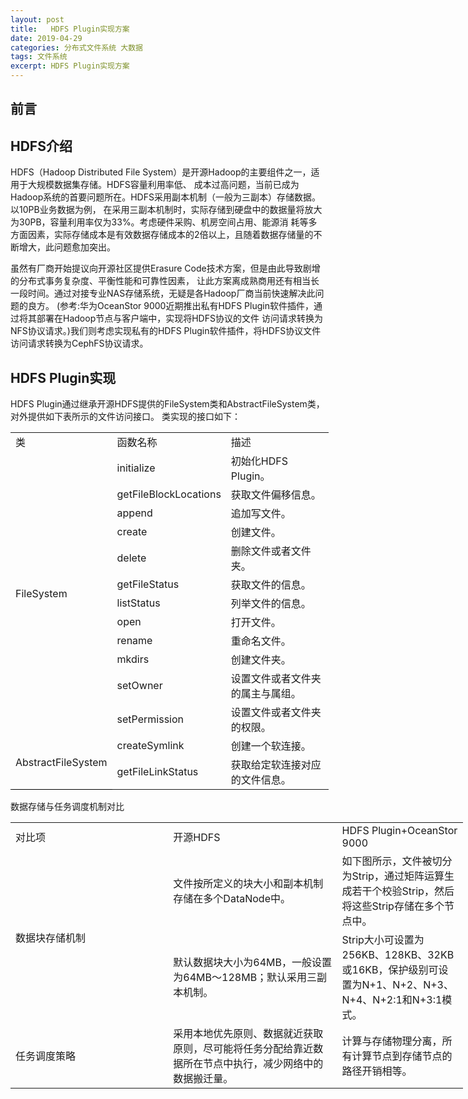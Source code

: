 ```yaml
---
layout: post
title:   HDFS Plugin实现方案
date: 2019-04-29
categories: 分布式文件系统 大数据
tags: 文件系统
excerpt: HDFS Plugin实现方案
---
```


前言
------


HDFS介绍
------
HDFS（Hadoop Distributed File System）是开源Hadoop的主要组件之一，适用于大规模数据集存储。HDFS容量利用率低、
成本过高问题，当前已成为Hadoop系统的首要问题所在。HDFS采用副本机制（一般为三副本）存储数据。以10PB业务数据为例，
在采用三副本机制时，实际存储到硬盘中的数据量将放大为30PB，容量利用率仅为33%。考虑硬件采购、机房空间占用、能源消
耗等多方面因素，实际存储成本是有效数据存储成本的2倍以上，且随着数据存储量的不断增大，此问题愈加突出。

虽然有厂商开始提议向开源社区提供Erasure Code技术方案，但是由此导致剧增的分布式事务复杂度、平衡性能和可靠性因素，
让此方案离成熟商用还有相当长一段时间。通过对接专业NAS存储系统，无疑是各Hadoop厂商当前快速解决此问题的良方。
(参考:华为OceanStor 9000近期推出私有HDFS Plugin软件插件，通过将其部署在Hadoop节点与客户端中，实现将HDFS协议的文件
访问请求转换为NFS协议请求。)我们则考虑实现私有的HDFS Plugin软件插件，将HDFS协议文件访问请求转换为CephFS协议请求。

HDFS Plugin实现
------
HDFS Plugin通过继承开源HDFS提供的FileSystem类和AbstractFileSystem类，对外提供如下表所示的文件访问接口。
类实现的接口如下：

<meta http-equiv="Content-Type" content="text/html; charset=utf-8">
<table border=0 cellpadding=0 cellspacing=0 width=509 style='border-collapse:
 collapse;table-layout:fixed;width:382pt;empty-cells: show;border-spacing: 0px;
 max-width: 800px !important;font-variant-ligatures: normal;font-variant-caps: normal;
 orphans: 2;text-align:start;widows: 2;-webkit-text-stroke-width: 0px;
 text-decoration-style: initial;text-decoration-color: initial;border-color:
 initial'>
 <col width=137 style='mso-width-source:userset;mso-width-alt:4384;width:103pt'>
 <col width=147 style='mso-width-source:userset;mso-width-alt:4704;width:110pt'>
 <col width=225 style='mso-width-source:userset;mso-width-alt:7200;width:169pt'>
 <tr height=19 style='height:14.25pt'>
  <td height=19 class=xl6919427 width=137 style='height:14.25pt;width:103pt;
  overflow-wrap: break-word;max-width: 800px'><span style='white-space:inherit !important'>&#31867;</span></td>
  <td class=xl6919427 width=147 style='border-left:none;width:110pt;overflow-wrap: break-word;
  max-width: 800px;border-left-color:initial'><span style='white-space:inherit !important'>&#20989;&#25968;&#21517;&#31216;</span></td>
  <td class=xl6919427 width=225 style='border-left:none;width:169pt;overflow-wrap: break-word;
  max-width: 800px;border-left-color:initial'><span style='white-space:inherit !important'>&#25551;&#36848;</span></td>
 </tr>
 <tr height=19 style='height:14.25pt'>
  <td rowspan=12 height=244 class=xl7019427 width=137 style='height:183.0pt;
  border-top:none;width:103pt;overflow-wrap: break-word;max-width: 800px;
  border-top-color:initial'><span style='white-space:inherit !important'>FileSystem</span></td>
  <td class=xl7019427 width=147 style='border-top:none;border-left:none;
  width:110pt;overflow-wrap: break-word;max-width: 800px;border-left-color:
  initial;border-top-color:initial'><span style='white-space:inherit !important'>initialize</span></td>
  <td class=xl7119427 width=225 style='border-top:none;border-left:none;
  width:169pt;overflow-wrap: break-word;max-width: 800px;border-left-color:
  initial;border-top-color:initial'><span style='white-space:inherit !important'>&#21021;&#22987;&#21270;<font
  class="font519427">HDFS Plugin</font><font class="font619427">&#12290;</font></span></td>
 </tr>
 <tr height=19 style='height:14.25pt'>
  <td height=19 class=xl7019427 width=147 style='height:14.25pt;border-top:
  none;border-left:none;width:110pt;overflow-wrap: break-word;max-width: 800px;
  border-left-color:initial;border-top-color:initial'><span style='white-space:
  inherit !important'>getFileBlockLocations</span></td>
  <td class=xl7119427 width=225 style='border-top:none;border-left:none;
  width:169pt;overflow-wrap: break-word;max-width: 800px;border-left-color:
  initial;border-top-color:initial'><span style='white-space:inherit !important'>&#33719;&#21462;&#25991;&#20214;&#20559;&#31227;&#20449;&#24687;&#12290;</span></td>
 </tr>
 <tr height=19 style='height:14.25pt'>
  <td height=19 class=xl7019427 width=147 style='height:14.25pt;border-top:
  none;border-left:none;width:110pt;overflow-wrap: break-word;max-width: 800px;
  border-left-color:initial;border-top-color:initial'><span style='white-space:
  inherit !important'>append</span></td>
  <td class=xl7119427 width=225 style='border-top:none;border-left:none;
  width:169pt;overflow-wrap: break-word;max-width: 800px;border-left-color:
  initial;border-top-color:initial'><span style='white-space:inherit !important'>&#36861;&#21152;&#20889;&#25991;&#20214;&#12290;</span></td>
 </tr>
 <tr height=19 style='height:14.25pt'>
  <td height=19 class=xl7019427 width=147 style='height:14.25pt;border-top:
  none;border-left:none;width:110pt;overflow-wrap: break-word;max-width: 800px;
  border-left-color:initial;border-top-color:initial'><span style='white-space:
  inherit !important'>create</span></td>
  <td class=xl7119427 width=225 style='border-top:none;border-left:none;
  width:169pt;overflow-wrap: break-word;max-width: 800px;border-left-color:
  initial;border-top-color:initial'><span style='white-space:inherit !important'>&#21019;&#24314;&#25991;&#20214;&#12290;</span></td>
 </tr>
 <tr height=19 style='height:14.25pt'>
  <td height=19 class=xl7019427 width=147 style='height:14.25pt;border-top:
  none;border-left:none;width:110pt;overflow-wrap: break-word;max-width: 800px;
  border-left-color:initial;border-top-color:initial'><span style='white-space:
  inherit !important'>delete</span></td>
  <td class=xl7119427 width=225 style='border-top:none;border-left:none;
  width:169pt;overflow-wrap: break-word;max-width: 800px;border-left-color:
  initial;border-top-color:initial'><span style='white-space:inherit !important'>&#21024;&#38500;&#25991;&#20214;&#25110;&#32773;&#25991;&#20214;&#22841;&#12290;</span></td>
 </tr>
 <tr height=19 style='height:14.25pt'>
  <td height=19 class=xl7019427 width=147 style='height:14.25pt;border-top:
  none;border-left:none;width:110pt;overflow-wrap: break-word;max-width: 800px;
  border-left-color:initial;border-top-color:initial'><span style='white-space:
  inherit !important'>getFileStatus</span></td>
  <td class=xl7119427 width=225 style='border-top:none;border-left:none;
  width:169pt;overflow-wrap: break-word;max-width: 800px;border-left-color:
  initial;border-top-color:initial'><span style='white-space:inherit !important'>&#33719;&#21462;&#25991;&#20214;&#30340;&#20449;&#24687;&#12290;</span></td>
 </tr>
 <tr height=19 style='height:14.25pt'>
  <td height=19 class=xl7019427 width=147 style='height:14.25pt;border-top:
  none;border-left:none;width:110pt;overflow-wrap: break-word;max-width: 800px;
  border-left-color:initial;border-top-color:initial'><span style='white-space:
  inherit !important'>listStatus</span></td>
  <td class=xl7119427 width=225 style='border-top:none;border-left:none;
  width:169pt;overflow-wrap: break-word;max-width: 800px;border-left-color:
  initial;border-top-color:initial'><span style='white-space:inherit !important'>&#21015;&#20030;&#25991;&#20214;&#30340;&#20449;&#24687;&#12290;</span></td>
 </tr>
 <tr height=19 style='height:14.25pt'>
  <td height=19 class=xl7019427 width=147 style='height:14.25pt;border-top:
  none;border-left:none;width:110pt;overflow-wrap: break-word;max-width: 800px;
  border-left-color:initial;border-top-color:initial'><span style='white-space:
  inherit !important'>open</span></td>
  <td class=xl7119427 width=225 style='border-top:none;border-left:none;
  width:169pt;overflow-wrap: break-word;max-width: 800px;border-left-color:
  initial;border-top-color:initial'><span style='white-space:inherit !important'>&#25171;&#24320;&#25991;&#20214;&#12290;</span></td>
 </tr>
 <tr height=19 style='height:14.25pt'>
  <td height=19 class=xl7019427 width=147 style='height:14.25pt;border-top:
  none;border-left:none;width:110pt;overflow-wrap: break-word;max-width: 800px;
  border-left-color:initial;border-top-color:initial'><span style='white-space:
  inherit !important'>rename</span></td>
  <td class=xl7119427 width=225 style='border-top:none;border-left:none;
  width:169pt;overflow-wrap: break-word;max-width: 800px;border-left-color:
  initial;border-top-color:initial'><span style='white-space:inherit !important'>&#37325;&#21629;&#21517;&#25991;&#20214;&#12290;</span></td>
 </tr>
 <tr height=19 style='height:14.25pt'>
  <td height=19 class=xl7019427 width=147 style='height:14.25pt;border-top:
  none;border-left:none;width:110pt;overflow-wrap: break-word;max-width: 800px;
  border-left-color:initial;border-top-color:initial'><span style='white-space:
  inherit !important'>mkdirs</span></td>
  <td class=xl7119427 width=225 style='border-top:none;border-left:none;
  width:169pt;overflow-wrap: break-word;max-width: 800px;border-left-color:
  initial;border-top-color:initial'><span style='white-space:inherit !important'>&#21019;&#24314;&#25991;&#20214;&#22841;&#12290;</span></td>
 </tr>
 <tr height=35 style='height:26.25pt'>
  <td height=35 class=xl7019427 width=147 style='height:26.25pt;border-top:
  none;border-left:none;width:110pt;overflow-wrap: break-word;max-width: 800px;
  border-left-color:initial;border-top-color:initial'><span style='white-space:
  inherit !important'>setOwner</span></td>
  <td class=xl7119427 width=225 style='border-top:none;border-left:none;
  width:169pt;overflow-wrap: break-word;max-width: 800px;border-left-color:
  initial;border-top-color:initial'><span style='white-space:inherit !important'>&#35774;&#32622;&#25991;&#20214;&#25110;&#32773;&#25991;&#20214;&#22841;&#30340;&#23646;&#20027;&#19982;&#23646;&#32452;&#12290;</span></td>
 </tr>
 <tr height=19 style='height:14.25pt'>
  <td height=19 class=xl7019427 width=147 style='height:14.25pt;border-top:
  none;border-left:none;width:110pt;overflow-wrap: break-word;max-width: 800px;
  border-left-color:initial;border-top-color:initial'><span style='white-space:
  inherit !important'>setPermission</span></td>
  <td class=xl7119427 width=225 style='border-top:none;border-left:none;
  width:169pt;overflow-wrap: break-word;max-width: 800px;border-left-color:
  initial;border-top-color:initial'><span style='white-space:inherit !important'>&#35774;&#32622;&#25991;&#20214;&#25110;&#32773;&#25991;&#20214;&#22841;&#30340;&#26435;&#38480;&#12290;</span></td>
 </tr>
 <tr height=19 style='height:14.25pt'>
  <td rowspan=2 height=38 class=xl6719427 width=137 style='border-bottom:1.0pt solid black;
  height:28.5pt;border-top:none;width:103pt;overflow-wrap: break-word;
  max-width: 800px;border-top-color:initial'><span style='white-space:inherit !important'>AbstractFileSystem</span></td>
  <td class=xl6519427 width=147 style='width:110pt;overflow-wrap: break-word;
  max-width: 800px;border-left-color:initial;border-top-color:initial'><span
  style='white-space:inherit !important'>createSymlink</span></td>
  <td class=xl6619427 width=225 style='width:169pt;overflow-wrap: break-word;
  max-width: 800px;border-left-color:initial;border-top-color:initial'><span
  style='white-space:inherit !important'>&#21019;&#24314;&#19968;&#20010;&#36719;&#36830;&#25509;&#12290;</span></td>
 </tr>
 <tr height=19 style='height:14.25pt'>
  <td height=19 class=xl6519427 width=147 style='height:14.25pt;width:110pt;
  overflow-wrap: break-word;max-width: 800px;border-left-color:initial;
  border-top-color:initial'><span style='white-space:inherit !important'>getFileLinkStatus</span></td>
  <td class=xl6619427 width=225 style='width:169pt;overflow-wrap: break-word;
  max-width: 800px;border-left-color:initial;border-top-color:initial'><span
  style='white-space:inherit !important'>&#33719;&#21462;&#32473;&#23450;&#36719;&#36830;&#25509;&#23545;&#24212;&#30340;&#25991;&#20214;&#20449;&#24687;&#12290;</span></td>
 </tr>
 <![if supportMisalignedColumns]>
 <tr height=0 style='display:none'>
  <td width=137 style='width:103pt'></td>
  <td width=147 style='width:110pt'></td>
  <td width=225 style='width:169pt'></td>
 </tr>
 <![endif]>
</table>

数据存储与任务调度机制对比

<table border=0 cellpadding=0 cellspacing=0 width=724 style='border-collapse:
 collapse;table-layout:fixed;width:543pt;empty-cells: show;border-spacing: 0px;
 max-width: 800px !important;font-variant-ligatures: normal;font-variant-caps: normal;
 orphans: 2;text-align:start;widows: 2;-webkit-text-stroke-width: 0px;
 text-decoration-style: initial;text-decoration-color: initial;border-color:
 initial'>
 <col width=260 style='mso-width-source:userset;mso-width-alt:8320;width:195pt'>
 <col width=273 style='mso-width-source:userset;mso-width-alt:8736;width:205pt'>
 <col width=191 style='mso-width-source:userset;mso-width-alt:6112;width:143pt'>
 <tr height=39 style='height:29.25pt'>
  <td height=39 class=xl654712 width=260 style='height:29.25pt;width:195pt;
  overflow-wrap: break-word;max-width: 800px'><span style='white-space:inherit !important'>&#23545;&#27604;&#39033;</span></td>
  <td class=xl654712 width=273 style='border-left:none;width:205pt;overflow-wrap: break-word;
  max-width: 800px;border-left-color:initial'><span style='white-space:inherit !important'>&#24320;&#28304;<font
  class="font54712">HDFS</font></span></td>
  <td class=xl684712 width=191 style='border-left:none;width:143pt;overflow-wrap: break-word;
  max-width: 800px;border-left-color:initial'><span style='white-space:inherit !important'>HDFS
  Plugin+OceanStor 9000</span></td>
 </tr>
 <tr height=71 style='height:53.25pt'>
  <td rowspan=2 height=144 class=xl674712 width=260 style='height:108.0pt;
  border-top:none;width:195pt;overflow-wrap: break-word;max-width: 800px;
  border-top-color:initial'><span style='white-space:inherit !important'>&#25968;&#25454;&#22359;&#23384;&#20648;&#26426;&#21046;</span></td>
  <td class=xl674712 width=273 style='border-top:none;border-left:none;
  width:205pt;overflow-wrap: break-word;max-width: 800px;border-left-color:
  initial;border-top-color:initial'><span style='white-space:inherit !important'>&#25991;&#20214;&#25353;&#25152;&#23450;&#20041;&#30340;&#22359;&#22823;&#23567;&#21644;&#21103;&#26412;&#26426;&#21046;&#23384;&#20648;&#22312;&#22810;&#20010;<font
  class="font64712">DataNode</font><font class="font74712">&#20013;&#12290;</font></span></td>
  <td class=xl674712 width=191 style='border-top:none;border-left:none;
  width:143pt;overflow-wrap: break-word;max-width: 800px;border-left-color:
  initial;border-top-color:initial'><span style='white-space:inherit !important'>&#22914;&#19979;&#22270;&#25152;&#31034;&#65292;&#25991;&#20214;&#34987;&#20999;&#20998;&#20026;<font
  class="font64712">Strip</font><font class="font74712">&#65292;&#36890;&#36807;&#30697;&#38453;&#36816;&#31639;&#29983;&#25104;&#33509;&#24178;&#20010;&#26657;&#39564;</font><font
  class="font64712">Strip</font><font class="font74712">&#65292;&#28982;&#21518;&#23558;&#36825;&#20123;</font><font
  class="font64712">Strip</font><font class="font74712">&#23384;&#20648;&#22312;&#22810;&#20010;&#33410;&#28857;&#20013;&#12290;</font></span></td>
 </tr>
 <tr height=73 style='height:54.75pt'>
  <td height=73 class=xl674712 width=273 style='height:54.75pt;border-top:none;
  border-left:none;width:205pt'><span style='white-space:inherit !important'>&#40664;&#35748;&#25968;&#25454;&#22359;&#22823;&#23567;&#20026;<font
  class="font64712">64MB</font><font class="font74712">&#65292;&#19968;&#33324;&#35774;&#32622;&#20026;</font><font
  class="font64712">64MB</font><font class="font74712">&#65374;</font><font
  class="font64712">128MB</font><font class="font74712">&#65307;&#40664;&#35748;&#37319;&#29992;&#19977;&#21103;&#26412;&#26426;&#21046;&#12290;</font></span></td>
  <td class=xl664712 width=191 style='border-top:none;border-left:none;
  width:143pt'><span style='white-space:inherit !important'>Strip<font
  class="font74712">&#22823;&#23567;&#21487;&#35774;&#32622;&#20026;</font><font
  class="font64712">256KB</font><font class="font74712">&#12289;</font><font
  class="font64712">128KB</font><font class="font74712">&#12289;</font><font
  class="font64712">32KB</font><font class="font74712">&#25110;</font><font
  class="font64712">16KB</font><font class="font74712">&#65292;&#20445;&#25252;&#32423;&#21035;&#21487;&#35774;&#32622;&#20026;</font><font
  class="font64712">N+1</font><font class="font74712">&#12289;</font><font
  class="font64712">N+2</font><font class="font74712">&#12289;</font><font
  class="font64712">N+3</font><font class="font74712">&#12289;</font><font
  class="font64712">N+4</font><font class="font74712">&#12289;</font><font
  class="font64712">N+2:1</font><font class="font74712">&#21644;</font><font
  class="font64712">N+3:1</font><font class="font74712">&#27169;&#24335;&#12290;</font></span></td>
 </tr>
 <tr height=52 style='height:39.0pt'>
  <td height=52 class=xl674712 width=260 style='height:39.0pt;border-top:none;
  width:195pt;overflow-wrap: break-word;max-width: 800px;border-top-color:initial'><span
  style='white-space:inherit !important'>&#20219;&#21153;&#35843;&#24230;&#31574;&#30053;</span></td>
  <td class=xl674712 width=273 style='border-top:none;border-left:none;
  width:205pt;overflow-wrap: break-word;max-width: 800px;border-left-color:
  initial;border-top-color:initial'><span style='white-space:inherit !important'>&#37319;&#29992;&#26412;&#22320;&#20248;&#20808;&#21407;&#21017;&#12289;&#25968;&#25454;&#23601;&#36817;&#33719;&#21462;&#21407;&#21017;&#65292;&#23613;&#21487;&#33021;&#23558;&#20219;&#21153;&#20998;&#37197;&#32473;&#38752;&#36817;&#25968;&#25454;&#25152;&#22312;&#33410;&#28857;&#20013;&#25191;&#34892;&#65292;&#20943;&#23569;&#32593;&#32476;&#20013;&#30340;&#25968;&#25454;&#25644;&#36801;&#37327;&#12290;</span></td>
  <td class=xl674712 width=191 style='border-top:none;border-left:none;
  width:143pt;overflow-wrap: break-word;max-width: 800px;border-left-color:
  initial;border-top-color:initial'><span style='white-space:inherit !important'>&#35745;&#31639;&#19982;&#23384;&#20648;&#29289;&#29702;&#20998;&#31163;&#65292;&#25152;&#26377;&#35745;&#31639;&#33410;&#28857;&#21040;&#23384;&#20648;&#33410;&#28857;&#30340;&#36335;&#24452;&#24320;&#38144;&#30456;&#31561;&#12290;</span></td>
 </tr>
 <![if supportMisalignedColumns]>
 <tr height=0 style='display:none'>
  <td width=260 style='width:195pt'></td>
  <td width=273 style='width:205pt'></td>
  <td width=191 style='width:143pt'></td>
 </tr>
 <![endif]>
</table>


